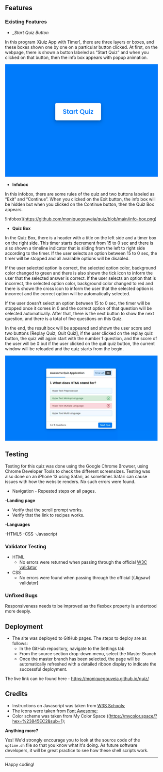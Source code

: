 ## Features
### Existing Features

- __Start Quiz Button_

In this program [Quiz App with Timer], there are three layers or boxes, and these boxes shown one by one on a particular button clicked. At first, on the webpage, there is shown a button labeled as “Start Quiz” and when you clicked on that button, then the info box appears with popup animation.

![Start Quiz Button](https://github.com/moniquegouveia/quiz/blob/main/start.png)

- __Infobox__

In this infobox, there are some rules of the quiz and two buttons labeled as “Exit” and “Continue”. When you clicked on the Exit button, the info box will be hidden but when you clicked on the Continue button, then the Quiz Box appears.


!Infobox](https://github.com/moniquegouveia/quiz/blob/main/info-box.png)

- __Quiz Box__

In the Quiz Box, there is a header with a title on the left side and a timer box on the right side. This timer starts decrement from 15 to 0 sec and there is also shown a timeline indicator that is sliding from the left to right side according to the timer. If the user selects an option between 15 to 0 sec, the timer will be stopped and all available options will be disabled.

If the user selected option is correct, the selected option color, background color changed to green and there is also shown the tick icon to inform the user that the selected answer is correct. If the user selects an option that is incorrect, the selected option color, background color changed to red and there is shown the cross icon to inform the user that the selected option is incorrect and the correct option will be automatically selected.

If the user doesn’t select an option between 15 to 0 sec, the timer will be stopped once it comes in 0 and the correct option of that question will be selected automatically. After that, there is the next button to show the next question, and there is a total of five questions on this Quiz.

In the end, the result box will be appeared and shown the user score and two buttons [Replay Quiz, Quit Quiz], if the user clicked on the replay quiz button, the quiz will again start with the number 1 question, and the score of the user will be 0 but if the user clicked on the quit quiz button, the current window will be reloaded and the quiz starts from the begin.

  ![Quiz Box](https://github.com/moniquegouveia/quiz/blob/main/questions.png)
 

## Testing 
Testing for this quiz was done using the Google Chrome Browser, using Chrome Developer Tools to check the different screensizes. Testing was also done on an iPhone 13 using Safari, as sometimes Safari can cause issues with how the website renders. No such errors were found.


- Navigation - Repeated steps on all pages.

-__Landing page__
- Verify that the scroll prompt works.
- Verify that the link to recipes works.

-__Languages__

-HTML5
-CSS
-Javascript
### Validator Testing 


- HTML
  - No errors were returned when passing through the official [W3C validator](https://validator.w3.org/nu/?doc=https%3A%2F%2Fmoniquegouveia.github.io%2Frecipe%2Findex.html)
- CSS
  - No errors were found when passing through the official [(Jigsaw) validator]
### Unfixed Bugs

Responsiveness needs to be improved as the flexbox property is undertood more deeply.

## Deployment

- The site was deployed to GitHub pages. The steps to deploy are as follows: 
  - In the GitHub repository, navigate to the Settings tab 
  - From the source section drop-down menu, select the Master Branch
  - Once the master branch has been selected, the page will be automatically refreshed with a detailed ribbon display to indicate the successful deployment. 

The live link can be found here - https://moniquegouveia.github.io/quiz/


## Credits 

- Instructions on Javascript was taken from [W3S Schools](https://www.w3schools.com/);
- The icons were taken from [Font Awesome](https://fontawesome.com/);
- Color scheme was taken from My Color Space ((https://mycolor.space/?hex=%23845EC2&sub=1);

**Anything more?**

Yes! We'd strongly encourage you to look at the source code of the `uptime.sh` file so that you know what it's doing. As future software developers, it will be great practice to see how these shell scripts work.

---

Happy coding!
